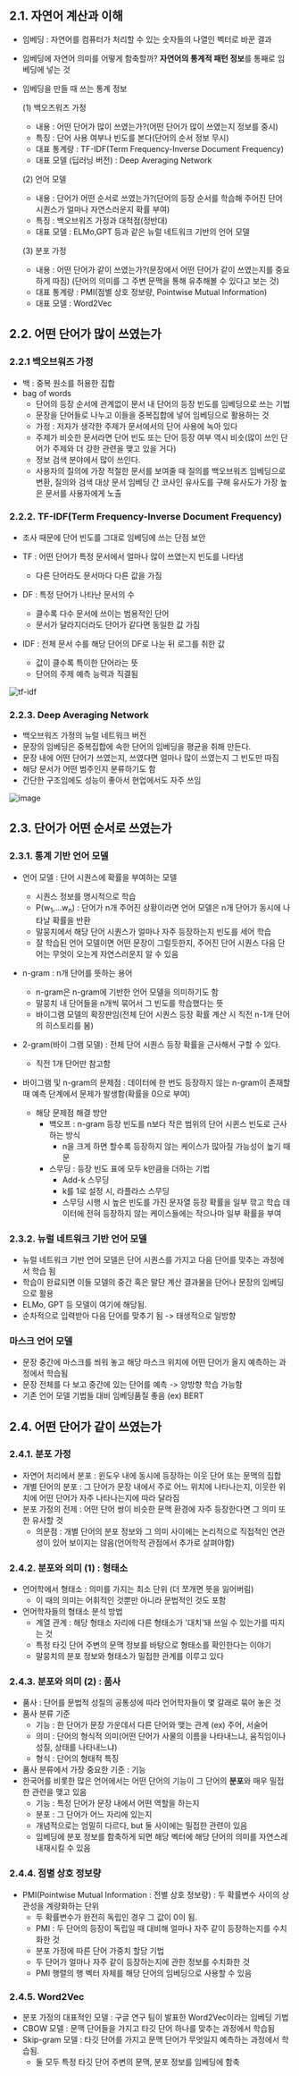 ## 2.1. 자연어 계산과 이해
 - 임베딩 : 자연어를 컴퓨터가 처리할 수 있는 숫자들의 나열인 벡터로 바꾼 결과
 - 임베딩에 자연어 의미를 어떻게 함축할까?
   **자연어의 통계적 패턴 정보**를 통째로 임베딩에 넣는 것
 - 임베딩을 만들 때 쓰는 통계 정보
 
   (1) 백오즈워즈 가정
    - 내용 : 어떤 단어가 많이 쓰였는가?(어떤 단어가 많이 쓰였는지 정보를 중시)
    - 특징 : 단어 사용 여부나 빈도를 본다(단어의 순서 정보 무시)
    - 대표 통계량 : TF-IDF(Term Frequency-Inverse Document Frequency)
    - 대표 모델 (딥러닝 버전) : Deep Averaging Network
   
   (2) 언어 모델
    - 내용 : 단어가 어떤 순서로 쓰였는가?(단어의 등장 순서를 학습해 주어진 단어 시퀀스가 얼마나 자연스러운지 확률 부여)
    - 특징 : 백오브워즈 가정과 대척점(정반대)
    - 대표 모델 : ELMo,GPT 등과 같은 뉴럴 네트워크 기반의 언어 모델
   
   (3) 분포 가정
    - 내용 : 어떤 단어가 같이 쓰였는가?(문장에서 어떤 단어가 같이 쓰였는지를 중요하게 따짐) (단어의 의미를 그 주변 문맥을 통해 유추해볼 수 있다고 보는 것)
    - 대표 통계량 : PMI(점별 상호 정보량, Pointwise Mutual Information)
    - 대표 모델 : Word2Vec
   
## 2.2. 어떤 단어가 많이 쓰였는가
### 2.2.1 백오브워즈 가정
 - 백 : 중복 원소를 허용한 집합
 - bag of words
    - 단어의 등장 순서에 관계없이 문서 내 단어의 등장 빈도를 임베딩으로 쓰는 기법
    - 문장을 단어들로 나누고 이들을 중복집합에 넣어 임베딩으로 활용하는 것
    - 가정 : 저자가 생각한 주제가 문서에서의 단어 사용에 녹아 있다
    - 주제가 비슷한 문서라면 단어 빈도 또는 단어 등장 여부 역시 비슷(많이 쓰인 단어가 주제와 더 강한 관련을 맺고 있을 거다)
    - 정보 검색 분야에서 많이 쓰인다.
    - 사용자의 질의에 가장 적절한 문서를 보여줄 때 질의를 백오브워즈 임베딩으로 변환, 질의와 검색 대상 문서 임베딩 간 코사인
                  유사도를 구해 유사도가 가장 높은 문서를 사용자에게 노출
                  
### 2.2.2. TF-IDF(Term Frequency-Inverse Document Frequency)
    
   - 조사 때문에 단어 빈도를 그대로 임베딩에 쓰는 단점 보안
    
   - TF : 어떤 단어가 특정 문서에서 얼마나 많이 쓰였는지 빈도를 나타냄
       - 다른 단어라도 문서마다 다른 값을 가짐
   - DF : 특정 단어가 나타난 문서의 수
       - 클수록 다수 문서에 쓰이는 범용적인 단어
       - 문서가 달라지더라도 단어가 같다면 동일한 값 가짐
   - IDF : 전체 문서 수를 해당 단어의 DF로 나눈 뒤 로그를 취한 값
       - 값이 클수록 특이한 단어라는 뜻
       - 단어의 주제 예측 능력과 직결됨
 
 ![tf-idf](https://user-images.githubusercontent.com/49123169/75989989-88222300-5f37-11ea-9f95-b2cfeb2a1659.PNG)
 
 ### 2.2.3. Deep Averaging Network
  - 백오브워즈 가정의 뉴럴 네트워크 버전
  - 문장의 임베딩은 중복집합에 속한 단어의 임베딩을 평균을 취해 만든다.
  - 문장 내에 어떤 단어가 쓰였는지, 쓰였다면 얼마나 많이 쓰였는지 그 빈도만 따짐
  - 해당 문서가 어떤 범주인지 분류하기도 함
  - 간단한 구조임에도 성능이 좋아서 현업에서도 자주 쓰임
  
  ![image](https://user-images.githubusercontent.com/49123169/75990126-c3bced00-5f37-11ea-8104-34f2f3fc36c7.png)


 ## 2.3. 단어가 어떤 순서로 쓰였는가
 ### 2.3.1. 통계 기반 언어 모델
  - 언어 모델 : 단어 시퀀스에 확률을 부여하는 모델
     - 시퀀스 정보를 명시적으로 학습
     - P(w<sub>1</sub>,...w<sub>n</sub>) : 단어가 n개 주어진 상황이라면 언어 모델은 n개 단어가 동시에 나타날 확률을 반환
     - 말뭉치에서 해당 단어 시퀀스가 얼마나 자주 등장하는지 빈도를 세어 학습
     - 잘 학습된 언어 모델이면 어떤 문장이 그럴듯한지, 주어진 단어 시퀀스 다음 단어는 무엇이 오는게 자연스러운지 알 수 있음
     
  - n-gram : n개 단어를 뜻하는 용어
    - n-gram은 n-gram에 기반한 언어 모델을 의미하기도 함
    - 말뭉치 내 단어들을 n개씩 묶어서 그 빈도를 학습했다는 뜻
    - 바이그램 모델의 확장판임(전체 단어 시퀀스 등장 확률 계산 시 직전 n-1개 단어의 히스토리를 봄)
  - 2-gram(바이 그램 모델) : 전체 단어 시퀀스 등장 확률을 근사해서 구할 수 있다.
    - 직전 1개 단어만 참고함
  - 바이그램 및 n-gram의 문제점 : 데이터에 한 번도 등장하지 않는 n-gram이 존재할 때 예측 단계에서 문제가 발생함(확률을 0으로 부여)
    - 해당 문제점 해결 방안
      - 백오프 : n-gram 등장 빈도를 n보다 작은 범위의 단어 시퀸스 빈도로 근사하는 방식
         - n을 크게 하면 할수록 등장하지 않는 케이스가 많아질 가능성이 높기 때문
      - 스무딩 : 등장 빈도 표에 모두 k만큼을 더하는 기법
        - Add-k 스무딩
        - k를 1로 설정 시, 라플라스 스무딩
        - 스무딩 시행 시 높은 빈도를 가진 문자열 등장 확률을 일부 깎고 학습 데이터에 전혀 등장하지 않는 케이스들에는 작으나마 일부 확률을 부여
 
 ### 2.3.2. 뉴럴 네트워크 기반 언어 모델
  - 뉴럴 네트워크 기반 언어 모델은 단어 시퀀스를 가지고 다음 단어를 맞추는 과정에서 학습 됨
  - 학습이 완료되면 이들 모델의 중간 혹은 말단 계산 결과물을 단어나 문장의 임베딩으로 활용
  - ELMo, GPT 등 모델이 여기에 해당됨.
  - 순차적으로 입력받아 다음 단어를 맞추기 됨 -> 태생적으로 일방향
  
 ### 마스크 언어 모델 
  - 문장 중간에 마스크를 씌워 놓고 해당 마스크 위치에 어떤 단어가 올지 예측하는 과정에서 학습됨
  - 문장 전체를 다 보고 중간에 있는 단어를 예측 -> 양방향 학습 가능함
  - 기존 언어 모델 기법들 대비 임베딩품질 좋음 (ex) BERT
  
 ## 2.4. 어떤 단어가 같이 쓰였는가
 ### 2.4.1. 분포 가정
  - 자연어 처리에서 분포 : 윈도우 내에 동시에 등장하는 이웃 단어 또는 문맥의 집합
  - 개별 단어의 분포 : 그 단어가 문장 내에서 주로 어느 위치에 나타나는지, 이웃한 위치에 어떤 단어가 자주 나타나는지에 따라 달라짐
  - 분포 가정의 전제 : 어떤 단어 쌍이 비슷한 문맥 환경에 자주 등장한다면 그 의미 또한 유사할 것
    - 의문점 : 개별 단어의 분포 정보와 그 의미 사이에는 논리적으로 직접적인 연관성이 있어 보이지는 않음(언어학적 관점에서 추가로 살펴야함)
 
 ### 2.4.2. 분포와 의미 (1) : 형태소
  - 언어학에서 형태소 : 의미를 가지는 최소 단위 (더 쪼개면 뜻을 잃어버림)
    - 이 때의 의미는 어휘적인 것뿐만 아니라 문법적인 것도 포함
  - 언어학자들의 형태소 분석 방법
     - 계열 관계 : 해당 형태소 자리에 다른 형태소가 '대치'돼 쓰일 수 있는가를 따지는 것
     - 특정 타깃 단어 주변의 문맥 정보를 바탕으로 형태소를 확인한다는 이야기
     - 말뭉치의 분포 정보와 형태소가 밀접한 관계를 이루고 있다
 
 ### 2.4.3. 분포와 의미 (2) : 품사
  - 품사 : 단어를 문법적 성질의 공통성에 따라 언어학자들이 몇 갈래로 묶어 놓은 것
  - 품사 분류 기준 
     - 기능 : 한 단어가 문장 가운데서 다른 단어와 맺는 관계 (ex) 주어, 서술어
     - 의미 : 단어의 형식적 의미(어떤 단어가 사물의 이름을 나타내느냐, 움직임이나 성질, 상태를 나타내느냐)
     - 형식 : 단어의 형태적 특징
  - 품사 분류에서 가장 중요한 기준 : 기능
  - 한국어를 비롯한 많은 언어에서는 어떤 단어의 기능이 그 단어의 **분포**와 매우 밀접한 관련을 맺고 있음
     - 기능 : 특정 단어가 문장 내에서 어떤 역할을 하는지
     - 분포 : 그 단어가 어느 자리에 있는지
     - 개념적으로는 엄밀히 다르다, but 둘 사이에는 밀접한 관련이 있음
     - 임베딩에 분포 정보를 함축하게 되면 해당 벡터에 해당 단어의 의미를 자연스레 내재시킬 수 있음
 
### 2.4.4. 점별 상호 정보량
 - PMI(Pointwise Mutual Information : 전별 상호 정보량) : 두 확률변수 사이의 상관성을 계량화하는 단위
    - 두 확률변수가 완전히 독립인 경우 그 값이 0이 됨.
    - PMI : 두 단어의 등장이 독립일 때 대비해 얼마나 자주 같이 등장하는지를 수치화한 것
    - 분포 가정에 따른 단어 가중치 할당 기법
    - 두 단어가 얼마나 자주 같이 등장하는지에 관한 정보를 수치화한 것
    - PMI 행렬의 행 벡터 자체를 해당 단어의 임베딩으로 사용할 수 있음
    
### 2.4.5. Word2Vec
 - 분포 가정의 대표적인 모델 : 구글 연구 팀이 발표한 Word2Vec이라는 임베딩 기법
 - CBOW 모델 : 문맥 단어들을 가지고 타깃 단어 하나를 맞추는 과정에서 학습됨
 - Skip-gram 모델 : 타깃 단어를 가지고 문맥 단어가 무엇일지 예측하는 과정에서 학습됨.
   - 둘 모두 특정 타깃 단어 주변의 문맥, 분포 정보를 임베딩에 함축
